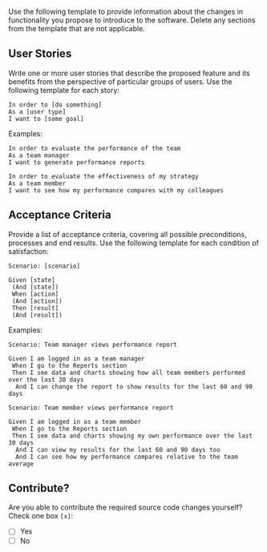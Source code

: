 Use the following template to provide information about the changes in functionality you propose to introduce to the software. Delete any sections from the template that are not applicable.


## User Stories
Write one or more user stories that describe the proposed feature and its benefits from the perspective of particular groups of users. Use the following template for each story:

```
In order to [do something]
As a [user type]
I want to [some goal]
```

Examples:

```
In order to evaluate the performance of the team
As a team manager
I want to generate performance reports

In order to evaluate the effectiveness of my strategy
As a team member
I want to see how my performance compares with my colleagues
```


## Acceptance Criteria
Provide a list of acceptance criteria, covering all possible preconditions, processes and end results. Use the following template for each condition of satisfaction:

```
Scenario: [scenario]

Given [state]
 (And [state])
 When [action]
 (And [action])
 Then [result]
 (And [result])
```

Examples:

```
Scenario: Team manager views performance report

Given I am logged in as a team manager
 When I go to the Reports section
 Then I see data and charts showing how all team members performed over the last 30 days
  And I can change the report to show results for the last 60 and 90 days

Scenario: Team member views performance report

Given I am logged in as a team member
 When I go to the Reports section
 Then I see data and charts showing my own performance over the last 30 days
  And I can view my results for the last 60 and 90 days too
  And I can see how my performance compares relative to the team average
```


## Contribute?
Are you able to contribute the required source code changes yourself? Check one box `[x]`:
- [ ] Yes
- [ ] No
